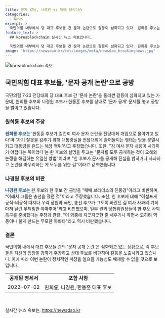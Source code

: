 ```yaml
---
title: 문자 갈등, 나경원 vs 패배 브라더스
categories:
  - News
excerpt: >
  국민의힘 내부에서 당 대표 후보들 간 문자 논란으로 갈등이 심화되고 있다. 원희룡 후보는 한동훈 후보를 개입으로 몰아서 대통령실과의 관련성을 지적하며, 문자 공개를 촉구했다. 나경원 후보는 두 후보를 비판하며, 김여사에 대한 사과를 놓치고 무책임한 행동을 비난했다. 노컷뉴스는 여러분의 제보를 기다린다고 밝혔다. (150자)
feature_text: >
  ## koreablockchain 실시간 뉴스 속보입니다.

  국민의힘 내부에서 당 대표 후보들 간 문자 논란으로 갈등이 심화되고 있다. 원희룡 후보는 한동훈 후보를 개입으로 몰아서 대통령실과의 관련성을 지적하며, 문자 공개를 촉구했다. 나경원 후보는 두 후보를 비판하며, 김여사에 대한 사과를 놓치고 무책임한 행동을 비난했다. 노컷뉴스는 여러분의 제보를 기다린다고 밝혔다. (150자)
image: 'https://newsdao.kr/res/images/meta/newsdao_breakingnews.jpg'
---
```


<p><img src="https://newsdao.kr/res/images/meta/newsdao_breakingnews.jpg" alt="koreablockchain 속보" /></p>

<h2 data-ke-size="size26">국민의힘 대표 후보들, '문자 공개 논란'으로 공방</h2>

<p data-ke-size="size16">국민의힘 7‧23 전당대회 당 대표 후보 간 '문자 논란'을 둘러싼 갈등이 심화되고 있는 가운데, 원희룡 후보와 나경원 후보가 한동훈 후보를 상대로 '문자 공개' 문제를 놓고 공방을 벌이고 있습니다.</p>

<h3>원희룡 후보의 주장</h3>

<p data-ke-size="size16"><b><span style="color: #1a5490;">원희룡 후보는 </span></b>'한동훈 후보가 김건희 여사 문자 논란을 전당대회 개입으로 몰아가고 있다'며 '자기 잘못을 감추기 위해 대통령실을 전당대회에 끌어들이는 행태는 당을 분열시키고 대통령을 흔드는 해당 행위'라고 주장했습니다. 또한, "김 여사 문자 내용이 사과하기 어렵다는 쪽이었다'는 한 후보의 설명을 두고는 "문자를 모두 공개하는 것이 오해와 논쟁을 해결하는 유일한 방법"이라며 "한 후보가 문자를 공개해 진실을 밝히거나 사과하고 논란을 마무리하는 게 모두를 위한 길"이라고 강조했습니다.</p>

<h3>나경원 후보의 비판</h3>

<p data-ke-size="size16"><b><span style="color: #1a5490;">나경원 후보는 </span></b>원 후보와 한 후보 간 공방을 "패배 브라더스의 진풍경"이라고 비판하며, "이래서 그들은 총선을 졌던 것"이라고 주장했습니다. 또한, 한 후보에 대해 "어설프게 공식-비공식 따지다 우리 당원과 국민, 총선 후보가 그토록 바랐던 김 여사 사과의 기회마저 날린 무책임한 아마추어"라고 비판했으며, 일부 원외 당협위원장들이 한 후보 사퇴 촉구를 준비했다는 주장과 관련, "이 와중에 지긋지긋한 줄 세우기나 하면서 오히려 역풍이나 불게 만드는 무모한 아바타"라고 역시 비판했습니다.</p>

<h3>결론</h3>

<p data-ke-size="size16">국민의힘 내에서 대표 후보들 간의 '문자 공개 논란'은 심화되고 있는 상황으로, 각 후보들은 자신의 입장을 강하게 주장하고 상대 후보를 비판하며 갈등을 노출시키고 있습니다. 이에 따라 이번 논란이 정치적인 파장을 일으킬 가능성도 배제할 수 없을 것으로 보입니다.</p>

<table>
    <tr>
        <td style="text-align: center; height: 17px;"><b>공개된 명세서</b></td>
        <td style="text-align: center; height: 17px;"><b>포함 사항</b></td>
    </tr>
    <tr>
        <td style="text-align: center; height: 17px;">2022-07-02</td>
        <td style="text-align: center; height: 17px;">원희룡, 나경원, 한동훈 대표 후보</td>
    </tr>
</table>

<p data-ke-size="size16">&nbsp;</p>
실시간 뉴스 속보는, <a href="https://newsdao.kr" rel="dofollow">https://newsdao.kr</a>


